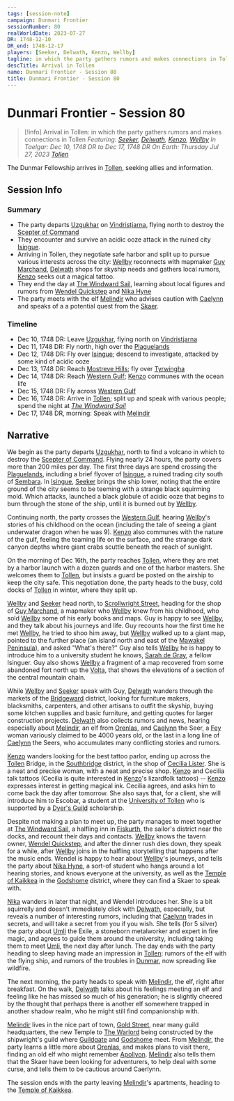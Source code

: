 ```yaml
---
tags: [session-note]
campaign: Dunmari Frontier
sessionNumber: 80
realWorldDate: 2023-07-27
DR: 1748-12-10
DR_end: 1748-12-17
players: [Seeker, Delwath, Kenzo, Wellby]
tagline: in which the party gathers rumors and makes connections in Tollen
descTitle: Arrival in Tollen
name: Dunmari Frontier - Session 80
title: Dunmari Frontier - Session 80
---
```

# Dunmari Frontier - Session 80

>[!info] Arrival in Tollen: in which the party gathers rumors and makes connections in Tollen
> *Featuring: [Seeker](<../../../people/pcs/dunmar-fellowship/seeker.md>), [Delwath](<../../../people/pcs/dunmar-fellowship/delwath.md>), [Kenzo](<../../../people/pcs/dunmar-fellowship/kenzo.md>), [Wellby](<../../../people/pcs/dunmar-fellowship/wellby.md>)*
> *In Taelgar: Dec 10, 1748 DR to Dec 17, 1748 DR*
> *On Earth: Thursday Jul 27, 2023*
> *[Tollen](<../../../gazetteer/greater-sembara/tollen/tollen.md>)*

The Dunmar Fellowship arrives in [Tollen](<../../../gazetteer/greater-sembara/tollen/tollen.md>), seeking allies and information.
## Session Info
### Summary
- The party departs [Uzgukhar](<../../../gazetteer/upper-istaros/xurkhaz/uzgukhar.md>) on [Vindristjarna](<../../../things/ships/vindristjarna.md>), flying north to destroy the [Scepter of Command](<../../../things/artifacts-of-power/scepter-of-command.md>)
- They encounter and survive an acidic ooze attack in the ruined city [Isingue](<../../../gazetteer/upper-istaros/isingue.md>).
- Arriving in Tollen, they negotiate safe harbor and split up to pursue various interests across the city: [Wellby](<../../../people/pcs/dunmar-fellowship/wellby.md>) reconnects with mapmaker [Guy Marchand](<../../../people/tollenders/guy-marchand.md>), [Delwath](<../../../people/pcs/dunmar-fellowship/delwath.md>) shops for skyship needs and gathers local rumors, [Kenzo](<../../../people/pcs/dunmar-fellowship/kenzo.md>) seeks out a magical tattoo.
- They end the day at [The Windward Sail](<../../../gazetteer/greater-sembara/tollen/the-windward-sail.md>), learning about local figures and rumors from [Wendel Quickstep](<../../../people/halflings/wendel-quickstep.md>) and [Nika Hyne](<../../../people/tollenders/nika-hyne.md>)
- The party meets with the elf [Melindir](<../../../people/elves/melindir.md>) who advises caution with [Caelynn](<../../../people/fey/caelynn.md>) and speaks of a a potential quest from the [Skaer](<../../../gazetteer/western-green-sea/realms/skaer.md>).

### Timeline
- Dec 10, 1748 DR: Leave [Uzgukhar](<../../../gazetteer/upper-istaros/xurkhaz/uzgukhar.md>), flying north on [Vindristjarna](<../../../things/ships/vindristjarna.md>)
- Dec 11, 1748 DR: Fly north, high over the [Plaguelands](<../../../gazetteer/upper-istaros/plaguelands.md>)
- Dec 12, 1748 DR: Fly over [Isingue](<../../../gazetteer/upper-istaros/isingue.md>); descend to investigate, attacked by some kind of acidic ooze
- Dec 13, 1748 DR: Reach [Mostreve Hills](<../../../gazetteer/greater-sembara/mostreve-hills.md>); fly over [Tyrwingha](<../../../gazetteer/greater-sembara/tyrwingha/tyrwingha.md>)
- Dec 14, 1748 DR: Reach [Western Gulf](<../../../gazetteer/greater-sembara/western-gulf.md>); [Kenzo](<../../../people/pcs/dunmar-fellowship/kenzo.md>) communes with the ocean life
- Dec 15, 1748 DR: Fly across [Western Gulf](<../../../gazetteer/greater-sembara/western-gulf.md>)
- Dec 16, 1748 DR: Arrive in [Tollen](<../../../gazetteer/greater-sembara/tollen/tollen.md>); split up and speak with various people; spend the night at *[The Windward Sail](<../../../gazetteer/greater-sembara/tollen/the-windward-sail.md>)*
- Dec 17, 1748 DR, morning: Speak with [Melindir](<../../../people/elves/melindir.md>)

## Narrative
We begin as the party departs [Uzgukhar](<../../../gazetteer/upper-istaros/xurkhaz/uzgukhar.md>), north to find a volcano in which to destroy the [Scepter of Command](<../../../things/artifacts-of-power/scepter-of-command.md>). Flying nearly 24 hours, the party covers more than 200 miles per day. The first three days are spend crossing the [Plaguelands](<../../../gazetteer/upper-istaros/plaguelands.md>), including a brief flyover of [Isingue](<../../../gazetteer/upper-istaros/isingue.md>), a ruined trading city south of [Sembara](<../../../gazetteer/greater-sembara/sembara/sembara.md>). In [Isingue](<../../../gazetteer/upper-istaros/isingue.md>), [Seeker](<../../../people/pcs/dunmar-fellowship/seeker.md>) brings the ship lower, noting that the entire ground of the city seems to be teeming with a strange black squirming mold. Which attacks, launched a black globule of acidic ooze that begins to burn through the stone of the ship, until it is burned out by [Wellby](<../../../people/pcs/dunmar-fellowship/wellby.md>).

Continuing north, the party crosses the [Western Gulf](<../../../gazetteer/greater-sembara/western-gulf.md>), hearing [Wellby](<../../../people/pcs/dunmar-fellowship/wellby.md>)'s stories of his childhood on the ocean (including the tale of seeing a giant underwater dragon when he was 9). [Kenzo](<../../../people/pcs/dunmar-fellowship/kenzo.md>) also communes with the nature of the gulf, feeling the teaming life on the surface, and the strange dark canyon depths where giant crabs scuttle beneath the reach of sunlight.

On the morning of Dec 16th, the party reaches [Tollen](<../../../gazetteer/greater-sembara/tollen/tollen.md>), where they are met by a harbor launch with a dozen guards and one of the harbor masters. She welcomes them to [Tollen](<../../../gazetteer/greater-sembara/tollen/tollen.md>), but insists a guard be posted on the airship to keep the city safe. This negotiation done, the party heads to the busy, cold docks of [Tollen](<../../../gazetteer/greater-sembara/tollen/tollen.md>) in winter, where they split up.

[Wellby](<../../../people/pcs/dunmar-fellowship/wellby.md>) and [Seeker](<../../../people/pcs/dunmar-fellowship/seeker.md>) head north, to [Scrollwright Street](<../../../gazetteer/greater-sembara/tollen/scrollwright-street.md>), heading for the shop of [Guy Marchand](<../../../people/tollenders/guy-marchand.md>), a mapmaker who [Wellby](<../../../people/pcs/dunmar-fellowship/wellby.md>) knew from his childhood, who sold [Wellby](<../../../people/pcs/dunmar-fellowship/wellby.md>) some of his early books and maps. Guy is happy to see [Wellby](<../../../people/pcs/dunmar-fellowship/wellby.md>), and they talk about his journeys and life. Guy recounts how the first time he met [Wellby](<../../../people/pcs/dunmar-fellowship/wellby.md>), he tried to shoo him away, but [Wellby](<../../../people/pcs/dunmar-fellowship/wellby.md>) walked up to a giant map, pointed to the further place (an island north and east of the [Mawakel Peninsula](<../../../gazetteer/northwest-coast/mawar-confederacy/mawakel-peninsula.md>)), and asked "What's there?" Guy also tells [Wellby](<../../../people/pcs/dunmar-fellowship/wellby.md>) he is happy to introduce him to a university student he knows, [Sarah de Gray](<../../../people/tollenders/sarah-de-gray.md>), a fellow Isinguer. Guy also shows [Wellby](<../../../people/pcs/dunmar-fellowship/wellby.md>) a fragment of a map recovered from some abandoned fort north up the [Volta](<../../../gazetteer/greater-sembara/rivers/volta-watershed/volta.md>), that shows the elevations of a section of the central mountain chain. 

While [Wellby](<../../../people/pcs/dunmar-fellowship/wellby.md>) and [Seeker](<../../../people/pcs/dunmar-fellowship/seeker.md>) speak with Guy, [Delwath](<../../../people/pcs/dunmar-fellowship/delwath.md>) wanders through the markets of the [Bridgeward](<../../../gazetteer/greater-sembara/tollen/bridgeward.md>) district, looking for furniture makers, blacksmiths, carpenters, and other artisans to outfit the skyship, buying some kitchen supplies and basic furniture, and getting quotes for larger construction projects. [Delwath](<../../../people/pcs/dunmar-fellowship/delwath.md>) also collects rumors and news, hearing especially about [Melindir](<../../../people/elves/melindir.md>), an elf from [Orenlas](<../../../gazetteer/upper-istaros/orenlas/orenlas.md>), and [Caelynn](<../../../people/fey/caelynn.md>) the Seer, a [Fey](<../../../species/extraplanar/fey.md>) woman variously claimed to be 4000 years old, or the last in a long line of [Caelynn](<../../../people/fey/caelynn.md>) the Seers, who accumulates many conflicting stories and rumors.

[Kenzo](<../../../people/pcs/dunmar-fellowship/kenzo.md>) wanders looking for the best tattoo parlor, ending up across the [Tollen](<../../../gazetteer/greater-sembara/tollen/tollen.md>) Bridge, in the [Southbridge](<../../../gazetteer/greater-sembara/tollen/southbridge.md>) district, in the shop of [Cecilia Lister](<../../../people/tollenders/cecilia-lister.md>). She is a neat and precise woman, with a neat and precise shop. [Kenzo](<../../../people/pcs/dunmar-fellowship/kenzo.md>) and Cecilia talk tattoos (Cecilia is quite interested in [Kenzo](<../../../people/pcs/dunmar-fellowship/kenzo.md>)'s lizardfolk tattoos) -- [Kenzo](<../../../people/pcs/dunmar-fellowship/kenzo.md>) expresses interest in getting magical ink. Cecilia agrees, and asks him to come back the day after tomorrow. She also says that, for a client, she will introduce him to Escobar, a student at the [University of Tollen](<../../../gazetteer/greater-sembara/tollen/university-of-tollen.md>) who is supported by a [Dyer's Guild](<../../../groups/tollen-guilds/dyer-s-guild.md>) scholarship. 

Despite not making a plan to meet up, the party manages to meet together at [The Windward Sail](<../../../gazetteer/greater-sembara/tollen/the-windward-sail.md>), a halfling inn in [Fiskurth](<../../../gazetteer/greater-sembara/tollen/fiskurth.md>), the sailor's district near the docks, and recount their days and contacts. [Wellby](<../../../people/pcs/dunmar-fellowship/wellby.md>) knows the tavern owner, [Wendel Quickstep](<../../../people/halflings/wendel-quickstep.md>), and after the dinner rush dies down, they speak for a while, after [Wellby](<../../../people/pcs/dunmar-fellowship/wellby.md>) joins in the halfling storytelling that happens after the music ends. Wendel is happy to hear about [Wellby](<../../../people/pcs/dunmar-fellowship/wellby.md>)'s journeys, and tells the party about [Nika Hyne](<../../../people/tollenders/nika-hyne.md>), a sort-of student who hangs around a lot hearing stories, and knows everyone at the university, as well as the [Temple of Kaikkea](<../../../gazetteer/greater-sembara/tollen/temple-of-kaikkea.md>) in the [Godshome](<../../../gazetteer/greater-sembara/tollen/godshome.md>) district, where they can find a Skaer to speak with. 

[Nika](<../../../people/tollenders/nika-hyne.md>) wanders in later that night, and Wendel introduces her. She is a bit squirrelly and doesn't immediately click with [Delwath](<../../../people/pcs/dunmar-fellowship/delwath.md>), especially, but reveals a number of interesting rumors, including that [Caelynn](<../../../people/fey/caelynn.md>) trades in secrets, and will take a secret from you if you wish. She tells (for 5 silver) the party about [Umli](<../../../people/other-nonhumans/umli.md>) the Exile, a stoneborn metalworker and expert in fire magic, and agrees to guide them around the university, including taking them to meet [Umli](<../../../people/other-nonhumans/umli.md>), the next day after lunch. The day ends with the party heading to sleep having made an impression in [Tollen](<../../../gazetteer/greater-sembara/tollen/tollen.md>): rumors of the elf with the flying ship, and rumors of the troubles in [Dunmar](<../../../gazetteer/greater-dunmar/realms/dunmar/dunmar.md>), now spreading like wildfire.

The next morning, the party heads to speak with [Melindir](<../../../people/elves/melindir.md>), the elf, right after breakfast. On the walk, [Delwath](<../../../people/pcs/dunmar-fellowship/delwath.md>) talks about his feelings meeting an elf and feeling like he has missed so much of his generation; he is slightly cheered by the thought that perhaps there is another elf somewhere trapped in another shadow realm, who he might still find companionship with. 

[Melindir](<../../../people/elves/melindir.md>) lives in the nice part of town, [Gold Street](<../../../gazetteer/greater-sembara/tollen/gold-street.md>), near many guild headquarters, the new Temple to [The Warlord](<../../../gods-and-religions/gods/incorporeal-gods/mos-numena-pantheon/the-warlord.md>) being constructed by the shipwright's guild where [Guildgate](<../../../gazetteer/greater-sembara/tollen/guildgate.md>) and [Godshome](<../../../gazetteer/greater-sembara/tollen/godshome.md>) meet. From [Melindir](<../../../people/elves/melindir.md>), the party learns a little more about [Orenlas](<../../../gazetteer/upper-istaros/orenlas/orenlas.md>), and makes plans to visit there, finding an old elf who might remember [Apollyon](<../../../people/historical-figures/drankorian-emperors/apollyon.md>). [Melindir](<../../../people/elves/melindir.md>) also tells them that the Skaer have been looking for adventurers, to help deal with some curse, and tells them to be cautious around Caerlynn. 

The session ends with the party leaving [Melindir](<../../../people/elves/melindir.md>)'s apartments, heading to the [Temple of Kaikkea](<../../../gazetteer/greater-sembara/tollen/temple-of-kaikkea.md>). 
